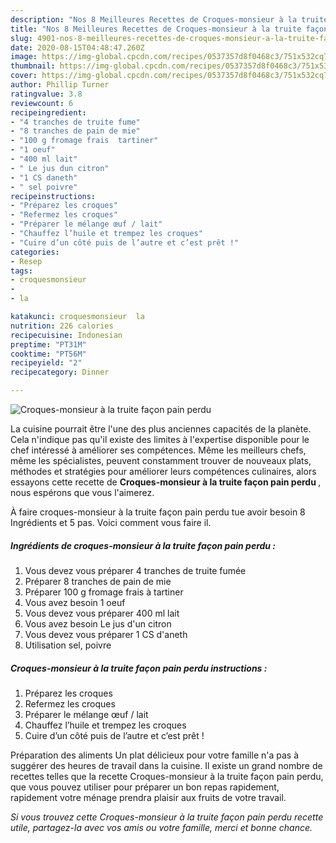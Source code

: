 ```yaml
---
description: "Nos 8 Meilleures Recettes de Croques-monsieur à la truite façon pain perdu"
title: "Nos 8 Meilleures Recettes de Croques-monsieur à la truite façon pain perdu"
slug: 4901-nos-8-meilleures-recettes-de-croques-monsieur-a-la-truite-facon-pain-perdu
date: 2020-08-15T04:48:47.260Z
image: https://img-global.cpcdn.com/recipes/0537357d8f0468c3/751x532cq70/croques-monsieur-a-la-truite-facon-pain-perdu-photo-principale-de-la-recette.jpg
thumbnail: https://img-global.cpcdn.com/recipes/0537357d8f0468c3/751x532cq70/croques-monsieur-a-la-truite-facon-pain-perdu-photo-principale-de-la-recette.jpg
cover: https://img-global.cpcdn.com/recipes/0537357d8f0468c3/751x532cq70/croques-monsieur-a-la-truite-facon-pain-perdu-photo-principale-de-la-recette.jpg
author: Phillip Turner
ratingvalue: 3.8
reviewcount: 6
recipeingredient:
- "4 tranches de truite fume"
- "8 tranches de pain de mie"
- "100 g fromage frais  tartiner"
- "1 oeuf"
- "400 ml lait"
- " Le jus dun citron"
- "1 CS daneth"
- " sel poivre"
recipeinstructions:
- "Préparez les croques"
- "Refermez les croques"
- "Préparer le mélange œuf / lait"
- "Chauffez l’huile et trempez les croques"
- "Cuire d’un côté puis de l’autre et c’est prêt !"
categories:
- Resep
tags:
- croquesmonsieur
- 
- la

katakunci: croquesmonsieur  la 
nutrition: 226 calories
recipecuisine: Indonesian
preptime: "PT31M"
cooktime: "PT56M"
recipeyield: "2"
recipecategory: Dinner

---
```



![Croques-monsieur à la truite façon pain perdu](https://img-global.cpcdn.com/recipes/0537357d8f0468c3/751x532cq70/croques-monsieur-a-la-truite-facon-pain-perdu-photo-principale-de-la-recette.jpg)

La cuisine pourrait être l'une des plus anciennes capacités de la planète. Cela n'indique pas qu'il existe des limites à l'expertise disponible pour le chef intéressé à améliorer ses compétences. Même les meilleurs chefs, même les spécialistes, peuvent constamment trouver de nouveaux plats, méthodes et stratégies pour améliorer leurs compétences culinaires, alors essayons cette recette de <strong> Croques-monsieur à la truite façon pain perdu </strong>, nous espérons que vous l'aimerez.

<!--inarticleads1-->

À faire croques-monsieur à la truite façon pain perdu tue avoir besoin 8 Ingrédients et 5 pas. Voici comment vous faire il.

##### Ingrédients de croques-monsieur à la truite façon pain perdu :

1. Vous devez vous préparer 4 tranches de truite fumée
1. Préparer 8 tranches de pain de mie
1. Préparer 100 g fromage frais à tartiner
1. Vous avez besoin 1 oeuf
1. Vous devez vous préparer 400 ml lait
1. Vous avez besoin  Le jus d&#39;un citron
1. Vous devez vous préparer 1 CS d&#39;aneth
1. Utilisation  sel, poivre




<!--inarticleads2-->

##### Croques-monsieur à la truite façon pain perdu instructions :

1. Préparez les croques
1. Refermez les croques
1. Préparer le mélange œuf / lait
1. Chauffez l’huile et trempez les croques
1. Cuire d’un côté puis de l’autre et c’est prêt !




<!--inarticleads1-->

<p>
Préparation des aliments Un plat délicieux pour votre famille n'a pas à suggérer des heures de travail dans la cuisine. Il existe un grand nombre de recettes telles que la recette Croques-monsieur à la truite façon pain perdu, que vous pouvez utiliser pour préparer un bon repas rapidement, rapidement votre ménage prendra plaisir aux fruits de votre travail.
</p>

<p>
<i>Si vous trouvez cette Croques-monsieur à la truite façon pain perdu recette utile, partagez-la avec vos amis ou votre famille, merci et bonne chance.</i>
</p>
